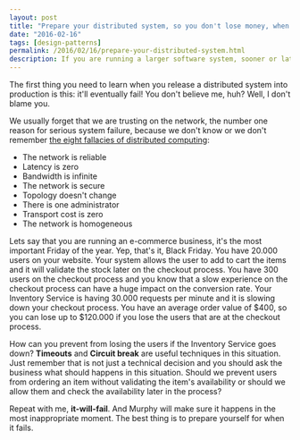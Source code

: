 ```yaml
---
layout: post
title: "Prepare your distributed system, so you don't lose money, when it fails"
date: "2016-02-16"
tags: [design-patterns]
permalink: /2016/02/16/prepare-your-distributed-system.html
description: If you are running a larger software system, sooner or later, it will fail. So prepare your system for failure, while you're still making money.
---
```


The first thing you need to learn when you release a distributed system into production is this: it'll eventually fail! You don't believe me, huh? Well, I don't blame you.

We usually forget that we are trusting on the network, the number one reason for serious system failure, because we don't know or we don't remember [the eight fallacies of distributed computing][1]:

- The network is reliable
- Latency is zero
- Bandwidth is infinite
- The network is secure
- Topology doesn't change
- There is one administrator
- Transport cost is zero
- The network is homogeneous

Lets say that you are running an e-commerce business, it's the most important Friday of the year. Yep, that's it, Black Friday. You have 20.000 users on your website. Your system allows the user to add to cart the items and it will validate the stock later on the checkout process. You have 300 users on the checkout process and you know that a slow experience on the checkout process can have a huge impact on the conversion rate. Your Inventory Service is having 30.000 requests per minute and it is slowing down your checkout process. You have an average order value of $400, so you can lose up to $120.000 if you lose the users that are at the checkout process.

How can you prevent from losing the users if the Inventory Service goes down? <b>Timeouts</b> and <b>Circuit break</b> are useful techniques in this situation. Just remember that is not just a technical decision and you should ask the business what should happens in this situation. Should we prevent users from ordering an item without validating the item's availability or should we allow them and check the availability later in the process?  

Repeat with me, <b>it-will-fail</b>. And Murphy will make sure it happens in the most inappropriate moment. The best thing is to prepare yourself for when it fails.

[1]:https://en.wikipedia.org/wiki/Fallacies_of_distributed_computing

